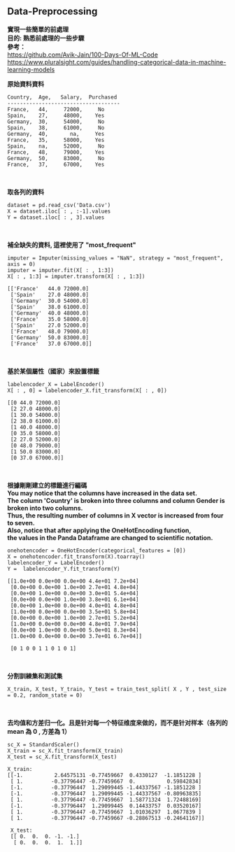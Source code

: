 Data-Preprocessing
--
**實現一些簡單的前處理**    
**目的: 熟悉前處理的一些步驟**   
**參考：**   
https://github.com/Avik-Jain/100-Days-Of-ML-Code
https://www.pluralsight.com/guides/handling-categorical-data-in-machine-learning-models
<br/>


**原始資料資料**

```
Country,  Age,   Salary,  Purchased
------------------------------------
France,   44,     72000,     No
Spain,    27,     48000,    Yes
Germany,  30,     54000,     No
Spain,    38,     61000,     No
Germany,  40,       na,     Yes
France,   35,     58000,    Yes
Spain,    na,     52000,     No
France,   48,     79000,    Yes
Germany,  50,     83000,     No
France,   37,     67000,    Yes
```

<br/>

**取各列的資料**
```
dataset = pd.read_csv('Data.csv')
X = dataset.iloc[ : , :-1].values
Y = dataset.iloc[ : , 3].values
```

<br/>

**補全缺失的資料, 這裡使用了 "most_frequent"**

```
imputer = Imputer(missing_values = "NaN", strategy = "most_frequent", axis = 0)
imputer = imputer.fit(X[ : , 1:3])
X[ : , 1:3] = imputer.transform(X[ : , 1:3])
```

```
[['France'   44.0 72000.0]
 ['Spain'    27.0 48000.0]
 ['Germany'  30.0 54000.0]
 ['Spain'    38.0 61000.0]
 ['Germany'  40.0 48000.0]
 ['France'   35.0 58000.0]
 ['Spain'    27.0 52000.0]
 ['France'   48.0 79000.0]
 ['Germany'  50.0 83000.0]
 ['France'   37.0 67000.0]]
```

<br/>
  
**基於某個屬性（國家）來設置標籤**

```
labelencoder_X = LabelEncoder()
X[ : , 0] = labelencoder_X.fit_transform(X[ : , 0])
```

```
[[0 44.0 72000.0]
 [2 27.0 48000.0]
 [1 30.0 54000.0]
 [2 38.0 61000.0]
 [1 40.0 48000.0]
 [0 35.0 58000.0]
 [2 27.0 52000.0]
 [0 48.0 79000.0]
 [1 50.0 83000.0]
 [0 37.0 67000.0]]
```


<br/>

**根據剛剛建立的標籤進行編碼**   
**You may notice that the columns have increased in the data set.**   
**The column 'Country' is broken into three columns and column Gender is broken into two columns.**    
**Thus, the resulting number of columns in X vector is increased from four to seven.**   
**Also, notice that after applying the OneHotEncoding function,**   
**the values in the Panda Dataframe are changed to scientific notation.**   


```
onehotencoder = OneHotEncoder(categorical_features = [0])
X = onehotencoder.fit_transform(X).toarray()
labelencoder_Y = LabelEncoder()
Y =  labelencoder_Y.fit_transform(Y)
```
```
[[1.0e+00 0.0e+00 0.0e+00 4.4e+01 7.2e+04]
 [0.0e+00 0.0e+00 1.0e+00 2.7e+01 4.8e+04]
 [0.0e+00 1.0e+00 0.0e+00 3.0e+01 5.4e+04]
 [0.0e+00 0.0e+00 1.0e+00 3.8e+01 6.1e+04]
 [0.0e+00 1.0e+00 0.0e+00 4.0e+01 4.8e+04]
 [1.0e+00 0.0e+00 0.0e+00 3.5e+01 5.8e+04]
 [0.0e+00 0.0e+00 1.0e+00 2.7e+01 5.2e+04]
 [1.0e+00 0.0e+00 0.0e+00 4.8e+01 7.9e+04]
 [0.0e+00 1.0e+00 0.0e+00 5.0e+01 8.3e+04]
 [1.0e+00 0.0e+00 0.0e+00 3.7e+01 6.7e+04]]
 
 [0 1 0 0 1 1 0 1 0 1]
```


<br/>

**分割訓練集和測試集**

```
X_train, X_test, Y_train, Y_test = train_test_split( X , Y , test_size = 0.2, random_state = 0)
```

<br/>

**去均值和方差归一化。且是针对每一个特征维度来做的，而不是针对样本（各列的 mean 為 0 , 方差為 1）**

```
sc_X = StandardScaler()
X_train = sc_X.fit_transform(X_train)
X_test = sc_X.fit_transform(X_test)
```
```
X_train:
[[-1.          2.64575131 -0.77459667  0.4330127  -1.1851228 ]
 [ 1.         -0.37796447 -0.77459667  0.          0.59842834]
 [-1.         -0.37796447  1.29099445 -1.44337567 -1.1851228 ]
 [-1.         -0.37796447  1.29099445 -1.44337567 -0.80963835]
 [ 1.         -0.37796447 -0.77459667  1.58771324  1.72488169]
 [-1.         -0.37796447  1.29099445  0.14433757  0.03520167]
 [ 1.         -0.37796447 -0.77459667  1.01036297  1.0677839 ]
 [ 1.         -0.37796447 -0.77459667 -0.28867513 -0.24641167]]
 
 X_test:
 [[ 0.  0.  0. -1. -1.]
  [ 0.  0.  0.  1.  1.]]
```
